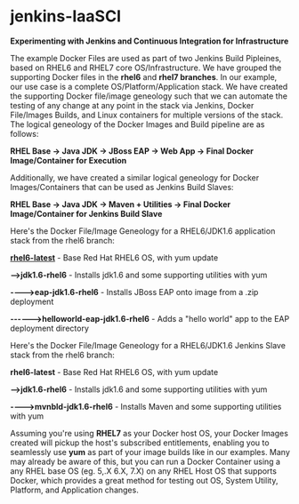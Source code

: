 # jenkins-IaaSCI
**Experimenting with Jenkins and Continuous Integration for Infrastructure**

The example Docker Files are used as part of two Jenkins Build Pipleines, based on RHEL6 and RHEL7 core OS/Infrastructure.  We have grouped the supporting Docker files in the **rhel6** and **rhel7 branches**.  In our example, our use case is a complete OS/Platform/Application stack.  We have created the supporting Docker file/image geneology such that we can automate the testing of any change at any point in the stack via Jenkins, Docker File/Images Builds, and Linux containers for multiple versions of the stack.  The logical geneology of the Docker Images and Build pipeline are as follows:

**RHEL Base -\> Java JDK -\> JBoss EAP -\> Web App -\> Final Docker Image/Container for Execution**

Additionally, we have created a similar logical geneology for Docker Images/Containers that can be used as Jenkins Build Slaves:

**RHEL Base -\> Java JDK -\> Maven + Utilities -\> Final Docker Image/Container for Jenkins Build Slave**

Here's the Docker File/Image Geneology for a RHEL6/JDK1.6 application stack from the rhel6 branch:

**[rhel6-latest](https://github.com/ghoelzer-rht/jenkins-IaaSCI/blob/rhel6/rhel6-latest/Dockerfile)** - Base Red Hat RHEL6 OS, with yum update

**--\>jdk1.6-rhel6** - Installs jdk1.6 and some supporting utilities with yum

**----\>eap-jdk1.6-rhel6** - Installs JBoss EAP onto image from a .zip deployment

**------\>helloworld-eap-jdk1.6-rhel6** - Adds a "hello world" app to the EAP deployment directory

Here's the Docker File/Image Geneology for a RHEL6/JDK1.6 Jenkins Slave stack from the rhel6 branch:

**rhel6-latest** - Base Red Hat RHEL6 OS, with yum update

**--\>jdk1.6-rhel6** - Installs jdk1.6 and some supporting utilities with yum

**----\>mvnbld-jdk1.6-rhel6** - Installs Maven and some supporting utilities with yum

Assuming you're using **RHEL7** as your Docker host OS, your Docker Images created will pickup the host's subscribed entitlements, enabling you to seamlessly use **yum** as part of your image builds like in our examples. Many may already be aware of this, but you can run a Docker Container using a any RHEL base OS (eg. 5,.X 6.X, 7.X) on any RHEL Host OS that supports Docker, which provides a great method for testing out OS, System Utility, Platform, and Application changes.

